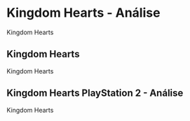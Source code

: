---
---

# Kingdom Hearts - Análise

Kingdom Hearts

## Kingdom Hearts

Kingdom Hearts

## Kingdom Hearts PlayStation 2 - Análise

Kingdom Hearts

